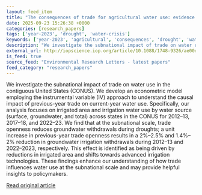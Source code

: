 ```yaml
---
layout: feed_item
title: "The consequences of trade for agricultural water use: evidence from subnational trade flows"
date: 2025-09-23 15:26:38 +0000
categories: [research_papers]
tags: ['year-2023', 'drought', 'water-crisis']
keywords: ['year-2023', 'agricultural', 'consequences', 'drought', 'water-crisis', 'trade']
description: "We investigate the subnational impact of trade on water use in the contiguous United States (CONUS)"
external_url: http://iopscience.iop.org/article/10.1088/1748-9326/ae00df
is_feed: true
source_feed: "Environmental Research Letters - latest papers"
feed_category: "research_papers"
---
```


We investigate the subnational impact of trade on water use in the contiguous United States (CONUS). We develop an econometric model employing the instrumental variable (IV) approach to understand the causal impact of previous-year trade on current-year water use. Specifically, our analysis focuses on irrigated area and irrigation water use by water source (surface, groundwater, and total) across states in the CONUS for 2012–13, 2017–18, and 2022–23. We find that at the subnational scale, trade openness reduces groundwater withdrawals during droughts; a unit increase in previous-year trade openness results in a 2%–2.5% and 1.4%–2% reduction in groundwater irrigation withdrawals during 2012–13 and 2022–2023, respectively. This effect is identified as being driven by reductions in irrigated area and shifts towards advanced irrigation technologies. These findings enhance our understanding of how trade influences water use at the subnational scale and may provide helpful insights to policymakers.

[Read original article](http://iopscience.iop.org/article/10.1088/1748-9326/ae00df)
